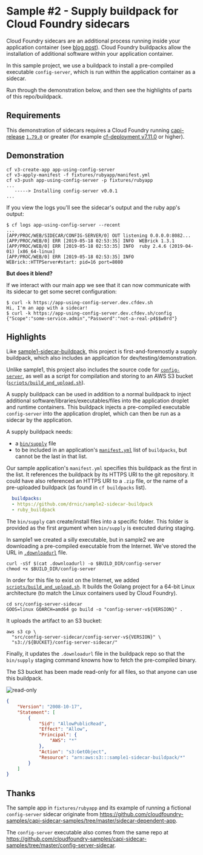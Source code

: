 # Sample #2 - Supply buildpack for Cloud Foundry sidecars

Cloud Foundry sidecars are an additional process running inside your application container (see [blog post](https://www.cloudfoundry.org/blog/how-to-push-an-app-to-cloud-foundry-with-sidecars/)). Cloud Foundry buildpacks allow the installation of additional software within your application container.

In this sample project, we use a buildpack to install a pre-compiled executable `config-server`, which is run within the  application container as a sidecar.

Run through the demonstration below, and then see the highlights of parts of this repo/buildpack.

## Requirements

This demonstration of sidecars requires a Cloud Foundry running [capi-release](https://github.com/cloudfoundry/capi-release) [`1.79.0`](https://github.com/cloudfoundry/capi-release/releases/tag/1.79.0) or greater (for example [cf-deployment v7.11.0](https://github.com/cloudfoundry/cf-deployment/releases/tag/v7.11.0) or higher).

## Demonstration

```plain
cf v3-create-app app-using-config-server
cf v3-apply-manifest -f fixtures/rubyapp/manifest.yml
cf v3-push app-using-config-server -p fixtures/rubyapp
...
   -----> Installing config-server v0.0.1
...
```

If you view the logs you'll see the sidecar's output and the ruby app's output:

```plain
$ cf logs app-using-config-server --recent
...
[APP/PROC/WEB/SIDECAR/CONFIG-SERVER/0] OUT listening 0.0.0.0:8082...
[APP/PROC/WEB/0] ERR [2019-05-18 02:53:35] INFO  WEBrick 1.3.1
[APP/PROC/WEB/0] ERR [2019-05-18 02:53:35] INFO  ruby 2.4.6 (2019-04-01) [x86_64-linux]
[APP/PROC/WEB/0] ERR [2019-05-18 02:53:35] INFO  WEBrick::HTTPServer#start: pid=16 port=8080
```

**But does it blend?**

If we interact with our main app we see that it can now communicate with its sidecar to get some secret configuration:

```plain
$ curl -k https://app-using-config-server.dev.cfdev.sh
Hi, I'm an app with a sidecar!
$ curl -k https://app-using-config-server.dev.cfdev.sh/config
{"Scope":"some-service.admin","Password":"not-a-real-p4$$w0rd"}
```

## Highlights

Like [sample1-sidecar-buildpack](https://github.com/drnic/sample2-sidecar-buildpack), this project is first-and-foremostly a supply buildpack, which also includes an application for dev/testing/demonstration.

Unlike sample1, this project also includes the source code for [`config-server`](src/config-server-sidecar), as well as a script for compilation and storing to an AWS S3 bucket ([`scripts/build_and_upload.sh`](scripts/build_and_upload.sh)).

A supply buildpack can be used in addition to a normal buildpack to inject additional software/libraries/executables/files into the application droplet and runtime containers. This buildpack injects a pre-compiled executable `config-server` into the application droplet, which can then be run as a sidecar by the application.

A supply buildpack needs:

* a [`bin/supply`](bin/supply) file
* to be included in an application's [`manifest.yml`](fixtures/rubyapp/manifest.yml) list of `buildpacks`, but cannot be the last in that list.

Our sample application's `manifest.yml` specifies this buildpack as the first in the list. It references the buildpack by its HTTPS URI to the git repository. It could have also referenced an HTTPS URI to a `.zip` file, or the name of a pre-uploaded buildpack (as found in `cf buildpacks` list).

```yaml
  buildpacks:
  - https://github.com/drnic/sample2-sidecar-buildpack
  - ruby_buildpack
```

The `bin/supply` can create/install files into a specific folder. This folder is provided as the first argument when `bin/supply` is executed during staging.

In sample1 we created a silly executable, but in sample2 we are downloading a pre-compiled executable from the Internet. We've stored the URL in [`.downloadurl`](.downloadurl) file.

```shell
curl -sSf $(cat .downloadurl) -o $BUILD_DIR/config-server
chmod +x $BUILD_DIR/config-server
```

In order for this file to exist on the Internet, we added [`scripts/build_and_upload.sh`](scripts/build_and_upload.sh). It builds the Golang project for a 64-bit Linux architecture (to match the Linux containers used by Cloud Foundry).

```shell
cd src/config-server-sidecar
GOOS=linux GOARCH=amd64 go build -o "config-server-v${VERSION}" .
```

It uploads the artifact to an S3 bucket:

```shell
aws s3 cp \
  "src/config-server-sidecar/config-server-v${VERSION}" \
  "s3://${BUCKET}/config-server-sidecar/"
```

Finally, it updates the `.downloadurl` file in the buildpack repo so that the `bin/supply` staging command knowns how to fetch the pre-compiled binary.

The S3 bucket has been made read-only for all files, so that anyone can use this buildpack.

![read-only](https://cl.ly/e7f534258b41/public-read-only-bucket.png)

```json
{
    "Version": "2008-10-17",
    "Statement": [
        {
            "Sid": "AllowPublicRead",
            "Effect": "Allow",
            "Principal": {
                "AWS": "*"
            },
            "Action": "s3:GetObject",
            "Resource": "arn:aws:s3:::sample1-sidecar-buildpack/*"
        }
    ]
}
```

## Thanks

The sample app in `fixtures/rubyapp` and its example of running a fictional `config-server` sidecar originate from https://github.com/cloudfoundry-samples/capi-sidecar-samples/tree/master/sidecar-dependent-app.

The `config-server` executable also comes from the same repo at https://github.com/cloudfoundry-samples/capi-sidecar-samples/tree/master/config-server-sidecar.
